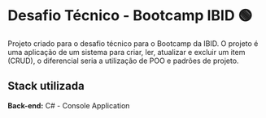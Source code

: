 
# Desafio Técnico - Bootcamp IBID 🟢

Projeto criado para o desafio técnico para o Bootcamp da IBID. O projeto é uma aplicação de um sistema para criar, ler, atualizar e excluir um item (CRUD), o diferencial seria a utilização de POO e padrões de projeto.



## Stack utilizada

**Back-end:** C# - Console Application 

